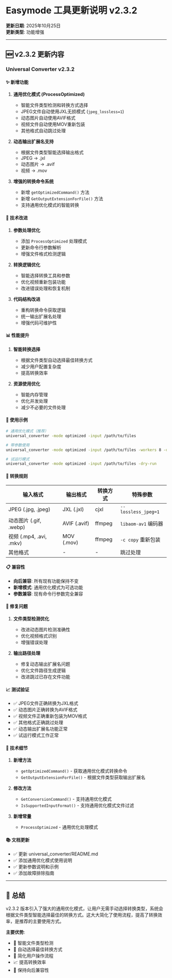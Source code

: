 # Easymode 工具更新说明 v2.3.2

**更新日期**: 2025年10月25日  
**更新类型**: 功能增强

---

## 🆕 v2.3.2 更新内容

### Universal Converter v2.3.2

#### ✨ 新增功能

1. **通用优化模式 (ProcessOptimized)**
   - 智能文件类型检测和转换方式选择
   - JPEG文件自动使用JXL无损模式 (`jpeg_lossless=1`)
   - 动态图片自动使用AVIF格式
   - 视频文件自动使用MOV重新包装
   - 其他格式自动跳过处理

2. **动态输出扩展名支持**
   - 根据文件类型智能选择输出格式
   - JPEG → .jxl
   - 动态图片 → .avif  
   - 视频 → .mov

3. **增强的转换命令系统**
   - 新增 `getOptimizedCommand()` 方法
   - 新增 `GetOutputExtensionForFile()` 方法
   - 支持通用优化模式的智能转换

#### 🔧 技术改进

1. **参数处理优化**
   - 添加 `ProcessOptimized` 处理模式
   - 更新命令行参数解析
   - 增强文件格式检测逻辑

2. **转换逻辑优化**
   - 智能选择转换工具和参数
   - 优化视频重新包装功能
   - 改进错误处理和恢复机制

3. **代码结构改进**
   - 重构转换命令获取逻辑
   - 统一输出扩展名处理
   - 增强代码可维护性

#### 📊 性能提升

1. **智能转换选择**
   - 根据文件类型自动选择最佳转换方式
   - 减少用户配置复杂度
   - 提高转换效率

2. **资源使用优化**
   - 智能内存管理
   - 优化并发处理
   - 减少不必要的文件处理

#### 🎯 使用示例

```bash
# 通用优化模式（推荐）
universal_converter -mode optimized -input /path/to/files

# 带参数使用
universal_converter -mode optimized -input /path/to/files -workers 8 -quality 80

# 试运行模式
universal_converter -mode optimized -input /path/to/files -dry-run
```

#### 🔄 转换规则

| 输入格式 | 输出格式 | 转换方式 | 特殊参数 |
|---------|---------|---------|---------|
| JPEG (.jpg, .jpeg) | JXL (.jxl) | cjxl | `--lossless_jpeg=1` |
| 动态图片 (.gif, .webp) | AVIF (.avif) | ffmpeg | `libaom-av1` 编码器 |
| 视频 (.mp4, .avi, .mkv) | MOV (.mov) | ffmpeg | `-c copy` 重新包装 |
| 其他格式 | - | - | 跳过处理 |

#### 📋 兼容性

- **向后兼容**: 所有现有功能保持不变
- **新增模式**: 通用优化模式为可选功能
- **参数兼容**: 现有命令行参数完全兼容

#### 🐛 修复问题

1. **文件类型检测优化**
   - 改进动态图片检测准确性
   - 优化视频格式识别
   - 增强错误处理

2. **输出路径处理**
   - 修复动态输出扩展名问题
   - 优化文件路径生成逻辑
   - 改进跳过已存在文件功能

#### 📈 测试验证

- ✅ JPEG文件正确转换为JXL格式
- ✅ 动态图片正确转换为AVIF格式  
- ✅ 视频文件正确重新包装为MOV格式
- ✅ 其他格式正确跳过处理
- ✅ 动态输出扩展名功能正常
- ✅ 试运行模式工作正常

#### 🔧 技术细节

1. **新增方法**
   - `getOptimizedCommand()` - 获取通用优化模式转换命令
   - `GetOutputExtensionForFile()` - 根据文件类型获取输出扩展名

2. **修改方法**
   - `GetConversionCommand()` - 支持通用优化模式
   - `IsSupportedInputFormat()` - 支持通用优化模式文件过滤

3. **新增常量**
   - `ProcessOptimized` - 通用优化处理模式

#### 📚 文档更新

- ✅ 更新 universal_converter/README.md
- ✅ 添加通用优化模式使用说明
- ✅ 更新参数说明和示例
- ✅ 添加故障排除指南

---

## 🎯 总结

v2.3.2 版本引入了强大的通用优化模式，让用户无需手动选择转换类型，系统会根据文件类型智能选择最佳的转换方式。这大大简化了使用流程，提高了转换效率，是推荐的主要使用方式。

**主要优势**:
- 🧠 智能文件类型检测
- 🎯 自动选择最佳转换方式  
- 🚀 简化用户操作流程
- 📈 提高转换效率
- 🔧 保持向后兼容性
